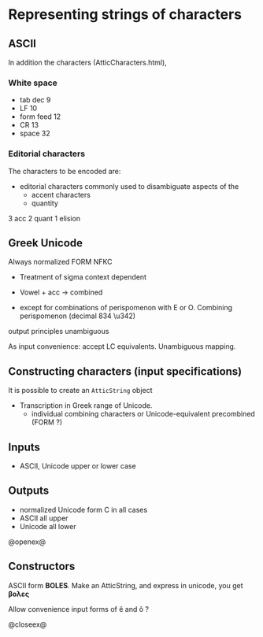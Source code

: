 # Representing strings of characters


## ASCII
In addition the characters (AtticCharacters.html),


### White space

- tab dec 9
- LF 10
- form feed 12
- CR 13
- space 32

### Editorial characters

The characters to be encoded are:

- editorial characters commonly used to disambiguate aspects of the
    - accent characters
    - quantity

3 acc
2 quant
1 elision












## Greek Unicode


Always normalized FORM NFKC

- Treatment of sigma context dependent
- Vowel + acc -> combined

- except for combinations of perispomenon with Ε or Ο.  Combining perispomenon (decimal 834 \u342)

output principles unambiguous

As input convenience: accept LC equivalents.  Unambiguous mapping.




## Constructing characters (input specifications)

It is possible to create an `AtticString` object


- Transcription in Greek range of Unicode.
    - individual combining characters or Unicode-equivalent precombined (FORM ?)



## Inputs

- ASCII, Unicode upper or lower case


## Outputs

- normalized Unicode form C in all cases
- ASCII all upper
- Unicode all lower


@openex@

## Constructors

ASCII form <strong concordion:set="#noacc">BOLES</strong>.  Make an AtticString, and express in unicode, you get <strong concordion:assertEquals="asUnicode(#noacc)">βολες</strong>

Allow convenience input forms of ê and ô ?




@closeex@
